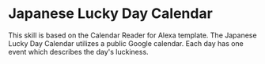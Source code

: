 # Japanese Lucky Day Calendar

This skill is based on the Calendar Reader for Alexa template. The Japanese Lucky Day Calendar utilizes a public Google calendar. Each day has one event which describes the day's luckiness.
 























   
   
